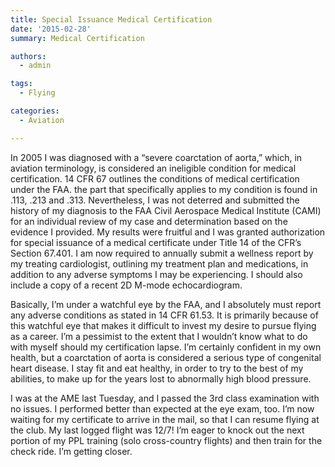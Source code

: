 ```yaml
---
title: Special Issuance Medical Certification
date: '2015-02-28'
summary: Medical Certification

authors:
  - admin

tags:
  - Flying

categories:
  - Aviation

---
```

In 2005 I was diagnosed with a “severe coarctation of aorta,” which, in aviation terminology, is considered an ineligible condition for medical certification. 14 CFR 67 outlines the conditions of medical certification under the FAA. the part that specifically applies to my condition is found in .113, .213 and .313. Nevertheless, I was not deterred and submitted the history of my diagnosis to the FAA Civil Aerospace Medical Institute (CAMI) for an individual review of my case and determination based on the evidence I provided. My results were fruitful and I was granted authorization for special issuance of a medical certificate under Title 14 of the CFR’s Section 67.401. I am now required to annually submit a wellness report by my treating cardiologist, outlining my treatment plan and medications, in addition to any adverse symptoms I may be experiencing. I should also include a copy of a recent 2D M-mode echocardiogram.

Basically, I’m under a watchful eye by the FAA, and I absolutely must report any adverse conditions as stated in 14 CFR 61.53. It is primarily because of this watchful eye that makes it difficult to invest my desire to pursue flying as a career. I’m a pessimist to the extent that I wouldn’t know what to do with myself should my certification lapse. I’m certainly confident in my own health, but a coarctation of aorta is considered a serious type of congenital heart disease. I stay fit and eat healthy, in order to try to the best of my abilities, to make up for the years lost to abnormally high blood pressure.

I was at the AME last Tuesday, and I passed the 3rd class examination with no issues. I performed better than expected at the eye exam, too. I’m now waiting for my certificate to arrive in the mail, so that I can resume flying at the club. My last logged flight was 12/7! I’m eager to knock out the next portion of my PPL training (solo cross-country flights) and then train for the check ride. I’m getting closer.